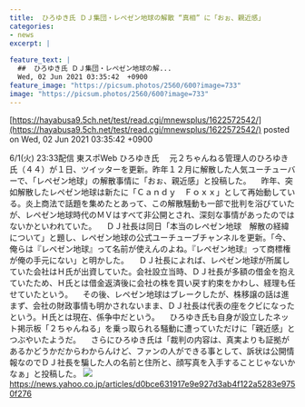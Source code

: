 ```yaml
---
title:  ひろゆき氏 ＤＪ集団・レペゼン地球の解散 “真相” に「おぉ、親近感」  
categories:
- news
excerpt: |
  
feature_text: |
  ##  ひろゆき氏 ＤＪ集団・レペゼン地球の解...
  Wed, 02 Jun 2021 03:35:42  +0900
feature_image: "https://picsum.photos/2560/600?image=733"
image: "https://picsum.photos/2560/600?image=733"
---
```


[https://hayabusa9.5ch.net/test/read.cgi/mnewsplus/1622572542/](https://hayabusa9.5ch.net/test/read.cgi/mnewsplus/1622572542/)
posted on Wed, 02 Jun 2021 03:35:42  +0900

<!--more-->

6/1(火) 23:33配信 東スポWeb ひろゆき氏 　元２ちゃんねる管理人のひろゆき氏（４４）が１日、ツイッターを更新。昨年１２月に解散した人気ユーチューバーで、「レペゼン地球」の解散事情に「おぉ、親近感」と投稿した。 　昨年、突如解散したレペゼン地球は新たに「Ｃａｎｄｙ　Ｆｏｘｘ」として再始動している。炎上商法で話題を集めたとあって、この解散騒動も一部で批判を浴びていたが、レペゼン地球時代のＭＶはすべて非公開とされ、深刻な事情があったのではないかといわれていた。 　ＤＪ社長は同日「本当のレペゼン地球　解散の経緯について」と題し、レペゼン地球の公式ユーチューブチャンネルを更新。「今、俺らは『レペゼン地球』って名前が使えんのよね。『レペゼン地球』って商標権が俺の手元にない」と明かした。 　ＤＪ社長によれば、レペゼン地球が所属していた会社はＨ氏が出資していた。会社設立当時、ＤＪ社長が多額の借金を抱えていたため、Ｈ氏とは借金返済後に会社の株を買い戻す約束をかわし、経理も任せていたという。 　その後、レペゼン地球はブレークしたが、株移譲の話は進まず、会社の財政事情も明かされないまま、ＤＪ社長は代表の座をクビになったという。Ｈ氏とは現在、係争中だという。 　ひろゆき氏も自身が設立したネット掲示板「２ちゃんねる」を乗っ取られる騒動に遭っていただけに「親近感」とつぶやいたようだ。 　さらにひろゆき氏は「裁判の内容は、真実よりも証拠があるかどうかだからわからんけど、ファンの人ができる事として、訴状は公開情報なのでＤＪ社長を騙した人の名前と住所と、顔写真を入手することじゃないかなぁ」と投稿した。 ![](https://amd-pctr.c.yimg.jp/r/iwiz-amd/20210601-03241899-tospoweb-000-4-view.jpg) https://news.yahoo.co.jp/articles/d0bce631917e9e927d3ab4f122a5283e9750f276
